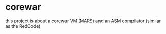 # corewar

this project is about a corewar VM (MARS) and an ASM compilator (similar as the RedCode)
